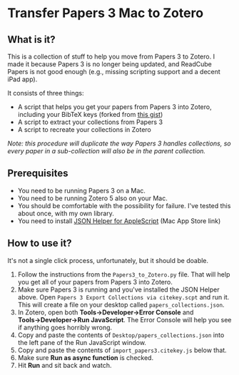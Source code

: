 # Transfer Papers 3 Mac to Zotero

## What is it?

This is a collection of stuff to help you move from Papers 3 to
Zotero. I made it because Papers 3 is no longer being updated, and
ReadCube Papers is not good enough (e.g., missing scripting support
and a decent iPad app).

It consists of three things:

- A script that helps you get your papers from Papers 3 into Zotero,
	including your BibTeX keys
	(forked from [this
	gist](https://gist.github.com/daeh/abc6d46d897b58a657699fa1a408573e))
- A script to extract your collections from Papers 3
- A script to recreate your collections in Zotero

*Note: this procedure will duplicate the way Papers 3 handles
collections, so every paper in a sub-collection will also be in the
parent collection.*

## Prerequisites

- You need to be running Papers 3 on a Mac.
- You need to be running Zotero 5 also on your Mac.
- You should be comfortable with the possibility for failure. I've
	tested this about once, with my own library.
- You need to install [JSON Helper for AppleScript](https://apps.apple.com/gb/app/json-helper-for-applescript/id453114608?mt=12)
	(Mac App Store link)

## How to use it?

It's not a single click process, unfortunately, but it should be
doable.

1. Follow the instructions from the `Papers3_to_Zotero.py`
	 file. That will help you get all of your papers from Papers 3 into
	 Zotero.
2. Make sure Papers 3 is running and you've installed the JSON Helper
	 above. Open `Papers 3 Export Collections via citekey.scpt` and run it. This
	 will create a file on your desktop called
	 `papers_collections.json`.
3. In Zotero, open both **Tools→Developer→Error Console** and
	 **Tools→Developer→Run JavaScript**. The Error Console will help you
	 see if anything goes horribly wrong.
4. Copy and paste the contents of `Desktop/papers_collections.json` into the
	 left pane of the Run JavaScript window.
5. Copy and paste the contents of `import_papers3.citekey.js` below that.
6. Make sure **Run as async function** is checked.
7. Hit **Run** and sit back and watch.
